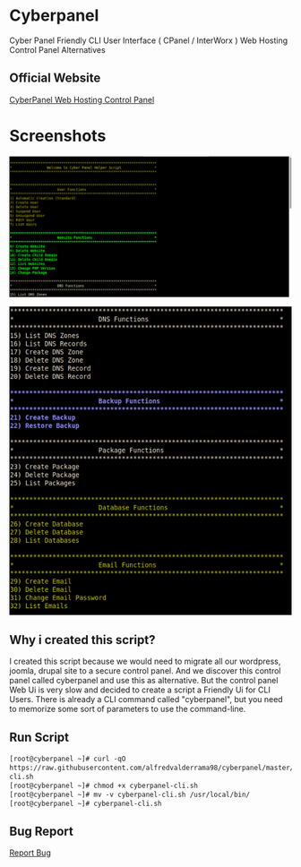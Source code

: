 # Cyberpanel
Cyber Panel Friendly CLI User Interface ( CPanel / InterWorx ) Web Hosting Control Panel Alternatives

## Official Website
[CyberPanel Web Hosting Control Panel](https://cyberpanel.net/)

# Screenshots
![Screenshot](https://github.com/alfredvalderrama98/cyberpanel/blob/master/cyberpanel.png)


![Screenshot](https://github.com/alfredvalderrama98/cyberpanel/blob/master/cyberpanel1.png)

## Why i created this script?
I created this script because we would need to migrate all our wordpress, joomla, drupal site to a secure control panel.
And we discover this control panel called cyberpanel and use this as alternative. But the control panel Web Ui is very slow and decided to create a script a Friendly Ui for CLI Users. There is already a CLI command called "cyberpanel", but you need to memorize some sort of parameters to use the command-line.

## Run Script
```
[root@cyberpanel ~]# curl -qO https://raw.githubusercontent.com/alfredvalderrama98/cyberpanel/master/cyberpanel-cli.sh
[root@cyberpanel ~]# chmod +x cyberpanel-cli.sh
[root@cyberpanel ~]# mv -v cyberpanel-cli.sh /usr/local/bin/
[root@cyberpanel ~]# cyberpanel-cli.sh
```

## Bug Report
[Report Bug](mailto:alfred98valderrama@gmail.com)

